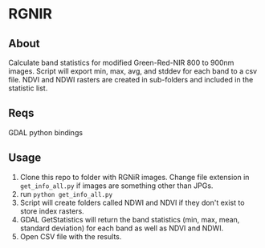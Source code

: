 # RGNIR

## About 

Calculate band statistics for modified Green-Red-NIR 800 to 900nm images. Script will export 
min, max, avg, and stddev for each band to a csv file. NDVI and NDWI rasters are created in 
sub-folders and included in the statistic list. 

## Reqs

GDAL python bindings


## Usage

1. Clone this repo to folder with RGNiR images. Change file extension in ```get_info_all.py``` 
if images are something other than JPGs. 
2. run ```python get_info_all.py```
3. Script will create folders called NDWI and NDVI if they don't exist to store index rasters. 
4. GDAL GetStatistics will return the band statistics (min, max, mean, standard deviation) for 
each band as well as NDVI and NDWI.
5. Open CSV file with the results.
